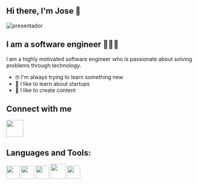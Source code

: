 ## Hi there, I'm Jose 👋

![presentador](https://user-images.githubusercontent.com/70913085/219763849-2c7b8af7-4508-467a-af20-cd679615fd34.gif)

## I am a software engineer 👨🏼‍💻

I am a highly motivated software engineer who is passionate about solving problems through technology.

* 🤓 I'm always trying to learn something new
* 🤯 I like to learn about startups                                            
* 💬 I like to create content 


## Connect with me

<a href="https://www.linkedin.com/in/jose-colmenares-480074233/"> <img src="https://user-images.githubusercontent.com/70913085/218813259-2ecf5d76-fd59-4497-925d-d860d0ad4b83.png" width="45px"/></a>

 ## Languages and Tools:
 
<div>
 <img src="https://user-images.githubusercontent.com/70913085/218809165-7fbb993d-4a01-415a-8fa6-7700c74f0de3.png" width="35px"/>
  <img src="https://user-images.githubusercontent.com/70913085/218809374-fd2dae39-c323-4e82-bcdb-8d35ed2780c9.png" width="35px"/>
  <img src="https://user-images.githubusercontent.com/70913085/218809449-0a15f564-9ab1-4c82-aac6-24a83f47613a.png" width="35px"/>
  <img src="https://user-images.githubusercontent.com/70913085/218810278-ad22fb42-0921-4040-ab76-ab46fffd63be.png" width="40px"/>
  <img src="https://user-images.githubusercontent.com/70913085/218809577-8ad0a408-644b-4f7d-be4d-2b2c106a2e84.png" width="35px"/>
</div>

<!---
joseandrescolmenares/joseandrescolmenares is a ✨ special ✨ repository because its `README.md` (this file) appears on your GitHub profile.
You can click the Preview link to take a look at your changes.
--->
